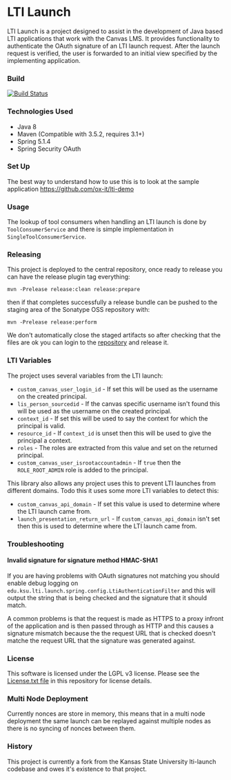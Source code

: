 # LTI Launch

LTI Launch is a project designed to assist in the development of Java based LTI applications that work with the Canvas LMS. It provides functionality to authenticate the OAuth signature of an LTI launch request. After the launch request is verified, the user is forwarded to an initial view specified by the implementing application.

### Build

[![Build Status](https://travis-ci.org/ox-it/lti-launch.svg?branch=master)](https://travis-ci.org/ox-it/lti-launch)

### Technologies Used
- Java 8
- Maven (Compatible with 3.5.2, requires 3.1+)
- Spring 5.1.4
- Spring Security OAuth

### Set Up

The best way to understand how to use this is to look at the sample application https://github.com/ox-it/lti-demo

### Usage

The lookup of tool consumers when handling an LTI launch is done by `ToolConsumerService` and there is simple
implementation in `SingleToolConsumerService`.

### Releasing

This project is deployed to the central repository, once ready to release you can have the release plugin tag everything:

    mvn -Prelease release:clean release:prepare
    
then if that completes successfully a release bundle can be pushed to the staging area of the Sonatype OSS repository with:

    mvn -Prelease release:perform
    
We don't automatically close the staged artifacts so after checking that the files are ok you can login to the [repository](https://oss.sonatype.org/) and release it.

### LTI Variables

The project uses several variables from the LTI launch:

 * `custom_canvas_user_login_id` - If set this will be used as the username on the created principal.
 * `lis_person_sourcedid` - If the canvas specific username isn't found this will be used as the username on the created principal.
 * `context_id` - If set this will be used to say the context for which the principal is valid.
 * `resource_id` - If `context_id` is unset then this will be used to give the principal a context.
 * `roles` - The roles are extracted from this value and set on the returned principal.
 * `custom_canvas_user_isrootaccountadmin` - If `true` then the `ROLE_ROOT_ADMIN` role is added to the principal.
 
This library also allows any project uses this to prevent LTI launches from different domains. Todo this it uses some more LTI variables to detect this:

 * `custom_canvas_api_domain` - If set this value is used to determine where the LTI launch came from.
 * `launch_presentation_return_url` - If `custom_canvas_api_domain` isn't set then this is used to determine where the LTI launch came from.

### Troubleshooting

#### Invalid signature for signature method HMAC-SHA1

If you are having problems with OAuth signatures not matching you should enable debug logging on `edu.ksu.lti.launch.spring.config.LtiAuthenticationFilter` and this will output the string that is being checked and the signature that it should match.

A common problems is that the request is made as HTTPS to a proxy infront of the application and is then passed through as HTTP and this causes a signature mismatch because the the request URL that is checked doesn't matche the request URL that the signature was generated against.

### License
This software is licensed under the LGPL v3 license. Please see the [License.txt file](License.txt) in this repository for license details.

### Multi Node Deployment
Currently nonces are store in memory, this means that in a multi node deployment the same launch can be replayed against multiple nodes as there is no syncing of nonces between them.

### History
This project is currently a fork from the Kansas State University lti-launch codebase and owes it's existence to that project.


